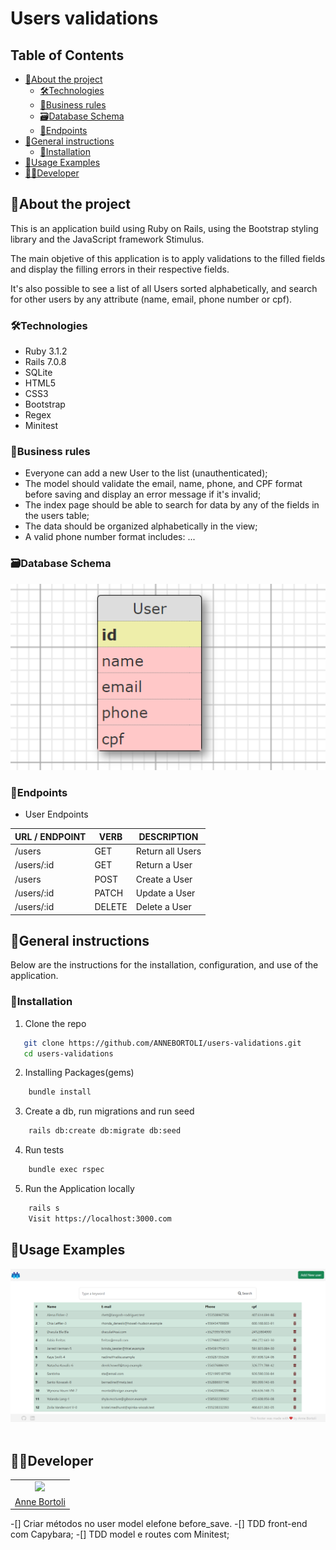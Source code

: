 # Users validations

<!-- TABLE OF CONTENTS -->

## Table of Contents

- [:notebook_with_decorative_cover:About the project](#notebook_with_decorative_coverabout-the-project)
  - [🛠️Technologies](#🛠️technologies)
  - [📑Business rules](#�business-rules)
  - [:card_file_box:Database Schema](#card_file_boxdatabase-schema)
  - [:truck:Endpoints](#truckendpoints)
- [:book:General instructions](#bookgeneral-instructions)
  - [:electric_plug:Installation](#electric_pluginstallation)
- [:book:Usage Examples](#bookusage-examples)
- [:technologist:Developer](#developer)

<!-- ABOUT THE PROJECT -->

## :notebook_with_decorative_cover:About the project

This is an application build using Ruby on Rails, using the Bootstrap styling library and the JavaScript framework Stimulus.

The main objetive of this application is to apply validations to the filled fields and display the filling errors in their respective fields.

It's also possible to see a list of all Users sorted alphabetically, and search for other users by any attribute (name, email, phone number or cpf).

### 🛠️Technologies

<ul>
  <li>Ruby 3.1.2</li>
  <li>Rails 7.0.8</li>
  <li>SQLite</li>
  <li>HTML5</li>
  <li>CSS3</li>
  <li>Bootstrap</li>
  <li>Regex</li>
  <li>Minitest</li>
</ul>

### 📑Business rules

- Everyone can add a new User to the list (unauthenticated);
- The model should validate the email, name, phone, and CPF format before saving and display an error message if it's invalid;
- The index page should be able to search for data by any of the fields in the users table;
- The data should be organized alphabetically in the view;
- A valid phone number format includes: ...

### :card_file_box:Database Schema

<div align="center">
  <img src="public/user-table.png">
</div>

### :truck:Endpoints

- User Endpoints

| URL / ENDPOINT | VERB   | DESCRIPTION      |
| -------------- | ------ | ---------------- |
| /users         | GET    | Return all Users |
| /users/:id     | GET    | Return a User    |
| /users         | POST   | Create a User    |
| /users/:id     | PATCH  | Update a User    |
| /users/:id     | DELETE | Delete a User    |

<!-- GETTING STARTED -->

## :book:General instructions

Below are the instructions for the installation, configuration, and use of the application.

### :electric_plug:Installation

1. Clone the repo

```sh
   git clone https://github.com/ANNEBORTOLI/users-validations.git
   cd users-validations
```

2. Installing Packages(gems)

```sh
    bundle install
```

3. Create a db, run migrations and run seed

```sh
    rails db:create db:migrate db:seed
```

4. Run tests

```sh
    bundle exec rspec
```

5. Run the Application locally

```sh
    rails s
    Visit https://localhost:3000.com
```

## :camera_flash:Usage Examples

<div align="center">
  <img src="public/index.png">
</div>
<br>

## :technologist:Developer

<table>
    <tr align="center">
        <td>
            <a href="https://github.com/ANNEBORTOLI" target="_blank">
              <img src="https://avatars.githubusercontent.com/u/62453211?v=4" height="150px">
            </a>
        </td>
    </tr>
    <tr align="center">
        <td>
        <a href="https://www.linkedin.com/in/anne-bortoli/" target="_blank">Anne Bortoli</a>
        </td>
    </tr>
</table>

-[] Criar métodos no user model elefone before_save.
-[] TDD front-end com Capybara;
-[] TDD model e routes com Minitest;
